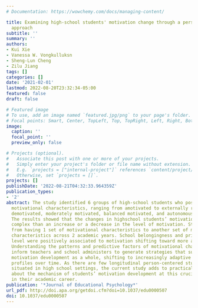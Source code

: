 ```yaml
---
# Documentation: https://wowchemy.com/docs/managing-content/

title: Examining high-school students' motivation change through a person-centered
  approach
subtitle: ''
summary: ''
authors:
- Kui Xie
- Vanessa W. Vongkulluksn
- Sheng-Lun Cheng
- Zilu Jiang
tags: []
categories: []
date: '2021-02-01'
lastmod: 2022-08-20T23:32:34-05:00
featured: false
draft: false

# Featured image
# To use, add an image named `featured.jpg/png` to your page's folder.
# Focal points: Smart, Center, TopLeft, Top, TopRight, Left, Right, BottomLeft, Bottom, BottomRight.
image:
  caption: ''
  focal_point: ''
  preview_only: false

# Projects (optional).
#   Associate this post with one or more of your projects.
#   Simply enter your project's folder or file name without extension.
#   E.g. `projects = ["internal-project"]` references `content/project/deep-learning/index.md`.
#   Otherwise, set `projects = []`.
projects: []
publishDate: '2022-08-21T04:32:33.964359Z'
publication_types:
- '2'
abstract: The study identified 6 groups of high-school students who possess unique
  motivational characteristics, ranging from amotivated to externally regulated, balanced
  demotivated, moderately motivated, balanced motivated, and autonomously motivated.
  The results showed that the changes in highschool students’ motivation were more
  complex than an increase or a decrease in the level of motivation. Students moved
  from having 1 set of motivational characteristics to another set of motivational
  characteristics across 2 academic years. School belongingness and prior achievement
  level were positively associated to motivation shifting toward more adaptive characteristics.
  Understanding the patterns and predictive factors of motivational change can better
  inform teachers and school administers to generate strategies that support students’
  motivation development as a whole, shifting to increasingly adaptive motivational
  profiles over time. As there are few longitudinal person-centered studies of motivation
  situated in high school settings, the current study adds to practical knowledge
  about the mechanism of students’ motivation development at this crucial juncture
  in their academic career.
publication: '*Journal of Educational Psychology*'
url_pdf: http://doi.apa.org/getdoi.cfm?doi=10.1037/edu0000507
doi: 10.1037/edu0000507
---
```

